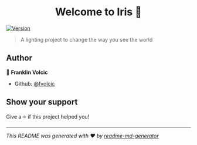 <h1 align="center">Welcome to Iris 👋</h1>
<p>
  <a href="https://www.npmjs.com/package/Iris" target="_blank">
    <img alt="Version" src="https://img.shields.io/npm/v/Iris.svg">
  </a>
</p>

> A lighting project to change the way you see the world

## Author

👤 **Franklin Volcic**

* Github: [@fvolcic](https://github.com/fvolcic)

## Show your support

Give a ⭐️ if this project helped you!

***
_This README was generated with ❤️ by [readme-md-generator](https://github.com/kefranabg/readme-md-generator)_